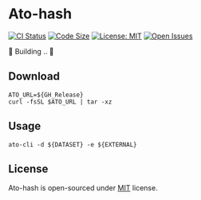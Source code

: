 # Ato-hash

[![CI Status](https://github.com/AUTOM77/Ato-hash/workflows/ci/badge.svg)](https://github.com/AUTOM77/Ato-hash/actions?query=workflow:ci)
[![Code Size](https://img.shields.io/github/languages/code-size/AUTOM77/Ato-hash)](.)
[![License: MIT](https://img.shields.io/badge/License-MIT-blue.svg)](./LICENSE)
[![Open Issues](https://img.shields.io/github/issues/AUTOM77/Ato-hash)](https://github.com/AUTOM77/Ato-hash/issues)

🚧 Building .. 🚧

## Download

```dash
ATO_URL=${GH_Release}
curl -fsSL $ATO_URL | tar -xz
```

## Usage

`ato-cli -d ${DATASET} -e ${EXTERNAL}`

## License

Ato-hash is open-sourced under [MIT](./LICENSE) license.